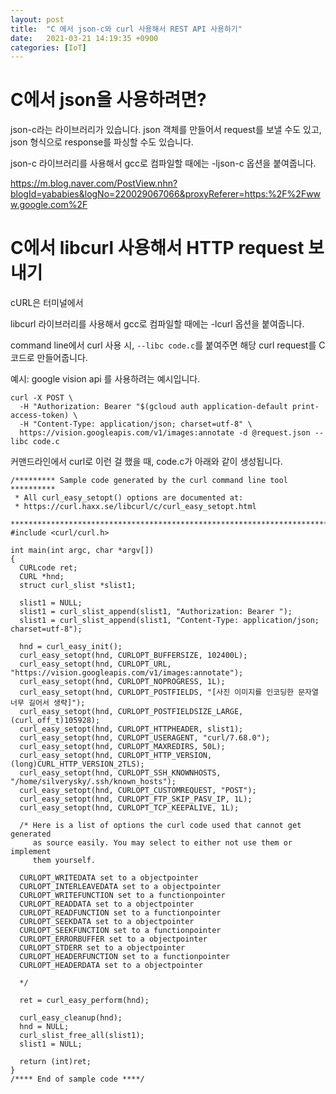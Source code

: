 ```yaml
---
layout: post
title:  "C 에서 json-c와 curl 사용해서 REST API 사용하기"
date:   2021-03-21 14:19:35 +0900
categories: [IoT]
---
```


# C에서 json을 사용하려면?
json-c라는 라이브러리가 있습니다. json 객체를 만들어서 request를 보낼 수도 있고, json 형식으로 response를 파싱할 수도 있습니다. 

json-c 라이브러리를 사용해서 gcc로 컴파일할 때에는 -ljson-c 옵션을 붙여줍니다. 

https://m.blog.naver.com/PostView.nhn?blogId=yababies&logNo=220029067066&proxyReferer=https:%2F%2Fwww.google.com%2F

# C에서 libcurl 사용해서 HTTP request 보내기

cURL은 터미널에서 

libcurl 라이브러리를 사용해서 gcc로 컴파일할 때에는 -lcurl 옵션을 붙여줍니다. 

command line에서 curl 사용 시, `--libc code.c`를 붙여주면 해당 curl request를 C 코드로 만들어줍니다. 

예시: 
google vision api 를 사용하려는 예시입니다.

```
curl -X POST \
  -H "Authorization: Bearer "$(gcloud auth application-default print-access-token) \
  -H "Content-Type: application/json; charset=utf-8" \
  https://vision.googleapis.com/v1/images:annotate -d @request.json --libc code.c
```

커맨드라인에서 curl로 이런 걸 했을 때, code.c가 아래와 같이 생성됩니다. 

```
/********* Sample code generated by the curl command line tool **********
 * All curl_easy_setopt() options are documented at:
 * https://curl.haxx.se/libcurl/c/curl_easy_setopt.html
 ************************************************************************/
#include <curl/curl.h>

int main(int argc, char *argv[])
{
  CURLcode ret;
  CURL *hnd;
  struct curl_slist *slist1;

  slist1 = NULL;
  slist1 = curl_slist_append(slist1, "Authorization: Bearer ");
  slist1 = curl_slist_append(slist1, "Content-Type: application/json; charset=utf-8");

  hnd = curl_easy_init();
  curl_easy_setopt(hnd, CURLOPT_BUFFERSIZE, 102400L);
  curl_easy_setopt(hnd, CURLOPT_URL, "https://vision.googleapis.com/v1/images:annotate");
  curl_easy_setopt(hnd, CURLOPT_NOPROGRESS, 1L);
  curl_easy_setopt(hnd, CURLOPT_POSTFIELDS, "[사진 이미지를 인코딩한 문자열 너무 길어서 생략]");
  curl_easy_setopt(hnd, CURLOPT_POSTFIELDSIZE_LARGE, (curl_off_t)105928);
  curl_easy_setopt(hnd, CURLOPT_HTTPHEADER, slist1);
  curl_easy_setopt(hnd, CURLOPT_USERAGENT, "curl/7.68.0");
  curl_easy_setopt(hnd, CURLOPT_MAXREDIRS, 50L);
  curl_easy_setopt(hnd, CURLOPT_HTTP_VERSION, (long)CURL_HTTP_VERSION_2TLS);
  curl_easy_setopt(hnd, CURLOPT_SSH_KNOWNHOSTS, "/home/silverysky/.ssh/known_hosts");
  curl_easy_setopt(hnd, CURLOPT_CUSTOMREQUEST, "POST");
  curl_easy_setopt(hnd, CURLOPT_FTP_SKIP_PASV_IP, 1L);
  curl_easy_setopt(hnd, CURLOPT_TCP_KEEPALIVE, 1L);

  /* Here is a list of options the curl code used that cannot get generated
     as source easily. You may select to either not use them or implement
     them yourself.

  CURLOPT_WRITEDATA set to a objectpointer
  CURLOPT_INTERLEAVEDATA set to a objectpointer
  CURLOPT_WRITEFUNCTION set to a functionpointer
  CURLOPT_READDATA set to a objectpointer
  CURLOPT_READFUNCTION set to a functionpointer
  CURLOPT_SEEKDATA set to a objectpointer
  CURLOPT_SEEKFUNCTION set to a functionpointer
  CURLOPT_ERRORBUFFER set to a objectpointer
  CURLOPT_STDERR set to a objectpointer
  CURLOPT_HEADERFUNCTION set to a functionpointer
  CURLOPT_HEADERDATA set to a objectpointer

  */

  ret = curl_easy_perform(hnd);

  curl_easy_cleanup(hnd);
  hnd = NULL;
  curl_slist_free_all(slist1);
  slist1 = NULL;

  return (int)ret;
}
/**** End of sample code ****/

```
